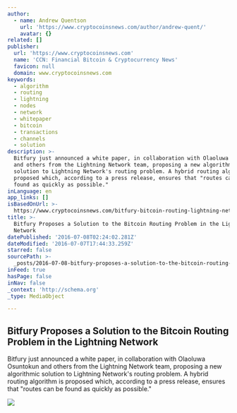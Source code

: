 ```yaml
---
author:
  - name: Andrew Quentson
    url: 'https://www.cryptocoinsnews.com/author/andrew-quent/'
    avatar: {}
related: []
publisher:
  url: 'https://www.cryptocoinsnews.com'
  name: 'CCN: Financial Bitcoin & Cryptocurrency News'
  favicon: null
  domain: www.cryptocoinsnews.com
keywords:
  - algorithm
  - routing
  - lightning
  - nodes
  - network
  - whitepaper
  - bitcoin
  - transactions
  - channels
  - solution
description: >-
  Bitfury just announced a white paper, in collaboration with Olaoluwa Osuntokun
  and others from the Lightning Network team, proposing a new algorithmic
  solution to Lightning Network's routing problem. A hybrid routing algorithm is
  proposed which, according to a press release, ensures that "routes can be
  found as quickly as possible."
inLanguage: en
app_links: []
isBasedOnUrl: >-
  https://www.cryptocoinsnews.com/bitfury-bitcoin-routing-lightning-network-solution/
title: >-
  Bitfury Proposes a Solution to the Bitcoin Routing Problem in the Lightning
  Network
datePublished: '2016-07-08T02:24:02.281Z'
dateModified: '2016-07-07T17:44:33.259Z'
starred: false
sourcePath: >-
  _posts/2016-07-08-bitfury-proposes-a-solution-to-the-bitcoin-routing-problem-i.md
inFeed: true
hasPage: false
inNav: false
_context: 'http://schema.org'
_type: MediaObject

---
```

<article style=""><h1>Bitfury Proposes a Solution to the Bitcoin Routing Problem in the Lightning Network</h1><p>Bitfury just announced a white paper, in collaboration with Olaoluwa Osuntokun and others from the Lightning Network team, proposing a new algorithmic solution to Lightning Network's routing problem. A hybrid routing algorithm is proposed which, according to a press release, ensures that "routes can be found as quickly as possible."</p><img src="https://www.cryptocoinsnews.com/wp-content/uploads/2016/07/Binary-source-code.jpg" /></article>